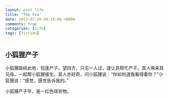 ```yaml
---
layout: post_life
title: "The Fox"
date: 2013-07-20 06:18:00 +0800
comments: true
categories: [life]
tags: [fiction]
---
```


## 小狐狸产子

小狐狸路经此地，恰逢产子。望四方，只见一人过，遂让其帮忙产子。其人唤来其兄母，一起帮小狐狸接生。其人亦好奇，问小狐狸说：“你如何道我看得着你？”小狐狸说：“感觉，感觉告诉我的。”

小狐狸产子毕，是一红色球状物。

